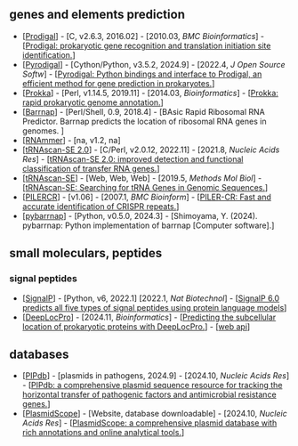 ## genes and elements prediction
- [[Prodigal](https://github.com/hyattpd/Prodigal)] - [C, v2.6.3, 2016.02] - [2010.03, _BMC Bioinformatics_] - [[Prodigal: prokaryotic gene recognition and translation initiation site identification.](https://doi.org/10.1186/1471-2105-11-119)]
- [[Pyrodigal](https://github.com/althonos/pyrodigal)] - [Cython/Python, v3.5.2, 2024.9] - [2022.4, _J Open Source Softw_] - [[Pyrodigal: Python bindings and interface to Prodigal, an efficient method for gene prediction in prokaryotes.](https://joss.theoj.org/papers/10.21105/joss.04296)]
- [[Prokka](https://github.com/tseemann/prokka)] - [Perl, v1.14.5, 2019.11] - [2014.03, _Bioinformatics_] - [[Prokka: rapid prokaryotic genome annotation.](https://doi.org/10.1093/bioinformatics/btu153)]
- [[Barrnap](https://github.com/tseemann/barrnap)] - [Perl/Shell, 0.9, 2018.4] - [BAsic Rapid Ribosomal RNA Predictor. Barrnap predicts the location of ribosomal RNA genes in genomes. ]
- [[RNAmmer](https://services.healthtech.dtu.dk/services/RNAmmer-1.2/)] - [na, v1.2, na]
- [[tRNAscan-SE 2.0](https://github.com/UCSC-LoweLab/tRNAscan-SE)] - [C/Perl, v2.0.12, 2022.11] - [2021.8, _Nucleic Acids Res_] - [[tRNAscan-SE 2.0: improved detection and functional classification of transfer RNA genes.](https://doi.org/10.1093/nar/gkab688)]
- [[tRNAscan-SE](https://trna.ucsc.edu/tRNAscan-SE/)] - [Web, Web, Web] - [2019.5, _Methods Mol Biol_] - [[tRNAscan-SE: Searching for tRNA Genes in Genomic Sequences.](https://doi.org/10.1007/978-1-4939-9173-0_1)]
- [[PILERCR](http://www.drive5.com/pilercr/)] - [v1.06] - [2007.1, _BMC Bioinform_] - [[PILER-CR: Fast and accurate identification of CRISPR repeats.](https://doi.org/10.1186/1471-2105-8-18)]
- [[pybarrnap](https://github.com/moshi4/pybarrnap)] - [Python, v0.5.0, 2024.3] - [Shimoyama, Y. (2024). pybarrnap: Python implementation of barrnap [Computer software].]


## small moleculars, peptides
### signal peptides
- [[SignalP](https://github.com/fteufel/signalp-6.0)] - [Python, v6, 2022.1] [2022.1, _Nat Biotechnol_] - [[SignalP 6.0 predicts all five types of signal peptides using protein language models](https://doi.org/10.1038/s41587-021-01156-3)]
- [[DeepLocPro](https://github.com/Jaimomar99/deeplocpro)] - [2024.11, _Bioinformatics_] - [[Predicting the subcellular location of prokaryotic proteins with DeepLocPro.](https://doi.org/10.1093/bioinformatics/btae677)] - [[web api](https://ku.biolib.com/deeplocpro)]

## databases
- [[PIPdb](https://nmdc.cn/pipdb)] - [plasmids in pathogens, 2024.9] - [2024.10, _Nucleic Acids Res_] - [[PIPdb: a comprehensive plasmid sequence resource for tracking the horizontal transfer of pathogenic factors and antimicrobial resistance genes.](https://doi.org/10.1093/nar/gkae952)]
- [[PlasmidScope](https://plasmid.deepomics.org/)] - [Website, database downloadable] - [2024.10, _Nucleic Acids Res_] - [[PlasmidScope: a comprehensive plasmid database with rich annotations and online analytical tools.](https://doi.org/10.1093/nar/gkae930)]
